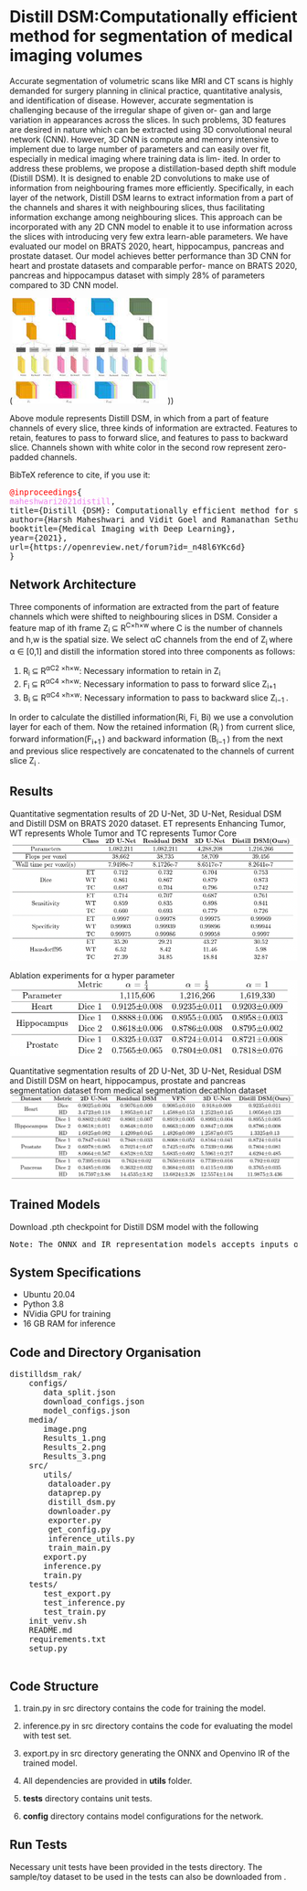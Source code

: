 # Distill DSM:Computationally efficient method for segmentation of medical imaging volumes

Accurate segmentation of volumetric scans like MRI and CT scans is highly demanded for surgery planning in clinical practice, quantitative analysis, and identification of disease. However, accurate segmentation is challenging because of the irregular shape of given or- gan and large variation in appearances across the slices. In such problems, 3D features are desired in nature which can be extracted using 3D convolutional neural network (CNN). However, 3D CNN is compute and memory intensive to implement due to large number of parameters and can easily over fit, especially in medical imaging where training data is lim- ited. In order to address these problems, we propose a distillation-based depth shift module (Distill DSM). It is designed to enable 2D convolutions to make use of information from neighbouring frames more efficiently. Specifically, in each layer of the network, Distill DSM learns to extract information from a part of the channels and shares it with neighbouring slices, thus facilitating information exchange among neighbouring slices. This approach can be incorporated with any 2D CNN model to enable it to use information across the slices with introducing very few extra learn-able parameters. We have evaluated our model on BRATS 2020, heart, hippocampus, pancreas and prostate dataset. Our model achieves better performance than 3D CNN for heart and prostate datasets and comparable perfor- mance on BRATS 2020, pancreas and hippocampus dataset with simply 28% of parameters compared to 3D CNN model.

(![Alt text](media/image.png)))

Above module represents Distill DSM, in which from a part of feature channels of every slice, three kinds of information are extracted. Features to retain, features to pass to forward slice, and features to pass to backward slice. Channels shown with white color in the second row represent zero-padded channels.

BibTeX reference to cite, if you use it:
<pre>
<span style="color: red;">@inproceedings</span>{
<span style="color: violet;">maheshwari2021distill</span>,
title={Distill {DSM}: Computationally efficient method for segmentation of medical imaging volumes},
author={Harsh Maheshwari and Vidit Goel and Ramanathan Sethuraman and Debdoot Sheet},
booktitle={Medical Imaging with Deep Learning},
year={2021},
url={https://openreview.net/forum?id=_n48l6YKc6d}
}
</pre>

## Network Architecture
Three components of information are extracted from the part of feature channels which were shifted to neighbouring slices in DSM. Consider a feature map of ith frame Z<sub>i </sub> ⊆ R<sup>C×h×w </sup>where C is the number of channels and h,w is the spatial size. We select αC channels from the end of Z<sub>i </sub> where α ∈ [0,1] and distill the information stored into three components as follows: 
1) R<sub>i </sub> ⊆ R<sup>αC2 ×h×w</sup>: Necessary information to retain in Z<sub>i </sub>
2) F<sub>i </sub> ⊆ R<sup>αC4 ×h×w</sup>: Necessary information to pass to forward slice Z<sub>i+1 </sub>
3) B<sub>i </sub> ⊆ R<sup>αC4 ×h×w</sup>: Necessary information to pass to backward slice Z<sub>i−1 </sub>.
 
In order to calculate the distilled information(Ri, Fi, Bi) we use a convolution layer for each of them. Now the retained information (R<sub>i </sub>) from current slice, forward information(F<sub>i+1 </sub>) and backward information (B<sub>i−1 </sub>) from the next and previous slice respectively are concatenated to the channels of current slice Z<sub>i </sub>.
 
 ## Results
 Quantitative segmentation results of 2D U-Net, 3D U-Net, Residual DSM and Distill DSM on BRATS 2020 dataset. ET represents Enhancing Tumor, WT represents Whole Tumor and TC represents Tumor Core
![Alt text](media/Results_1.png)

 
 Ablation experiments for α hyper parameter
![Alt text](<media/Results_2.png>)

 Quantitative segmentation results of 2D U-Net, 3D U-Net, Residual DSM and Distill DSM on heart, hippocampus, prostate and pancreas segmentation dataset from medical segmentation decathlon dataset
![Alt text](<media/Results_3.png>)

 ## Trained Models
Download .pth checkpoint for Distill DSM model with the following 
<pre>Note: The ONNX and IR representation models accepts inputs of fixed size mentioned in configuration file. This needs to be updated based on the input size.</pre>

 ## System Specifications
 * Ubuntu 20.04
 * Python 3.8
 * NVidia GPU for training
 * 16 GB RAM for inference

## Code and Directory Organisation
<pre>
distilldsm_rak/
	configs/
       data_split.json
       download_configs.json
       model_configs.json
    media/
       image.png
       Results_1.png
       Results_2.png
       Results_3.png
    src/
       utils/
        dataloader.py
        dataprep.py
        distill_dsm.py
        downloader.py
        exporter.py
        get_config.py
        inference_utils.py
        train_main.py
       export.py
       inference.py
       train.py
	tests/
       test_export.py
       test_inference.py
       test_train.py
	init_venv.sh
	README.md
	requirements.txt
	setup.py
    </pre>


## Code Structure
1. train.py in src directory contains the code for training the model.

2. inference.py in src directory contains the code for evaluating the model with test set.

3. export.py in src directory generating the ONNX and Openvino IR of the trained model.

4. All dependencies are provided in **utils** folder.

5. **tests** directory contains unit tests.

6. **config** directory contains model configurations for the network.

## Run Tests
Necessary unit tests have been provided in the tests directory. The sample/toy dataset to be used in the tests can also be downloaded from .